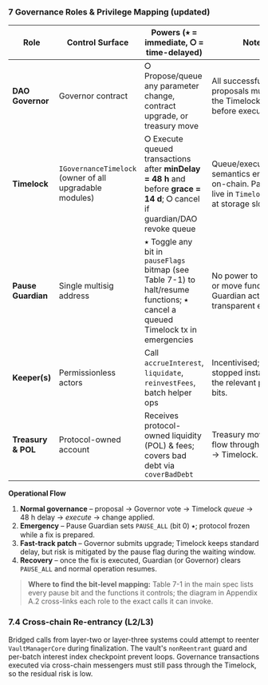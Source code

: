 ### 7 Governance Roles & Privilege Mapping (updated)

| Role              | Control Surface                                         | Powers (⭑ = immediate, ⭘ = time-delayed)                                                                                         | Notes                                                                                                      |
| ----------------- | ------------------------------------------------------- | ------------------------------------------------------------------------------------------------------------------------------ | ----------------------------------------------------------------------------------------------------------- |
| **DAO Governor**  | Governor contract                                       | ⭘ Propose/queue any parameter change, contract upgrade, or treasury move                                                       | All successful proposals must enter the Timelock queue before execution.                                    |
| **Timelock**      | `IGovernanceTimelock` (owner of all upgradable modules) | ⭘ Execute queued transactions after **minDelay = 48 h** and before **grace = 14 d**; ⭘ cancel if guardian/DAO revoke queue     | Queue/execute/cancel semantics enforced on-chain. Parameters live in `TimelockConfig` at storage slot 23.  |
| **Pause Guardian**| Single multisig address                                 | ⭑ Toggle any bit in `pauseFlags` bitmap (see Table 7-1) to halt/resume functions; ⭑ cancel a queued Timelock tx in emergencies | No power to upgrade or move funds; Guardian actions are transparent events.                                 |
| **Keeper(s)**     | Permissionless actors                                   | Call `accrueInterest`, `liquidate`, `reinvestFees`, batch helper ops                                                           | Incentivised; can be stopped instantly via the relevant pause bits.                                         |
| **Treasury & POL**| Protocol-owned account                                  | Receives protocol-owned liquidity (POL) & fees; covers bad debt via `coverBadDebt`                                             | Treasury moves _must_ flow through Governor → Timelock.                                                     |

**Operational Flow**

1. **Normal governance** – proposal → Governor vote → Timelock *queue* → 48 h delay → _execute_ → change applied.
2. **Emergency** – Pause Guardian sets `PAUSE_ALL` (bit 0) ⭑; protocol frozen while a fix is prepared.
3. **Fast-track patch** – Governor submits upgrade; Timelock keeps standard delay, but risk is mitigated by the pause flag during the waiting window.
4. **Recovery** – once the fix is executed, Guardian (or Governor) clears `PAUSE_ALL` and normal operation resumes.

> **Where to find the bit-level mapping:** Table 7-1 in the main spec lists every pause bit and the functions it controls; the diagram in Appendix A.2 cross-links each role to the exact calls it can invoke.

### 7.4 Cross-chain Re-entrancy (L2/L3)

Bridged calls from layer-two or layer-three systems could attempt to reenter `VaultManagerCore` during finalization. The vault's `nonReentrant` guard and per-batch interest index checkpoint prevent loops. Governance transactions executed via cross-chain messengers must still pass through the Timelock, so the residual risk is low.
